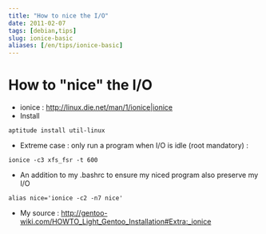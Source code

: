 ```yaml
---
title: "How to nice the I/O"
date: 2011-02-07
tags: [debian,tips]
slug: ionice-basic
aliases: [/en/tips/ionice-basic]
---
```

# How to "nice" the I/O

*	ionice  : http://linux.die.net/man/1/ionice|ionice
*	Install

```
aptitude install util-linux
```

*	Extreme case : only run a program when I/O is idle (root mandatory) :

```
ionice -c3 xfs_fsr -t 600
```

*	An addition to my .bashrc to ensure my niced program also preserve my I/O

```
alias nice='ionice -c2 -n7 nice'
```

*	My source : http://gentoo-wiki.com/HOWTO_Light_Gentoo_Installation#Extra:_ionice





